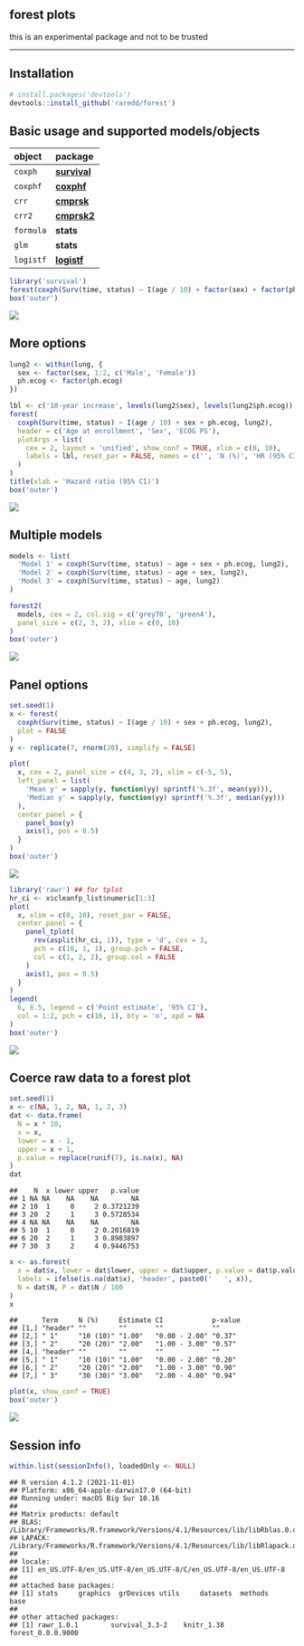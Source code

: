 ## forest plots

this is an experimental package and not to be trusted

------------------------------------------------------------------------

## Installation

``` r
# install.packages('devtools')
devtools::install_github('raredd/forest')
```

## Basic usage and supported models/objects

| object               | package                                                          |
|:---------------------|:-----------------------------------------------------------------|
| <code>coxph</code>   | **[survival](https://cran.r-project.org/web/packages/survival)** |
| <code>coxphf</code>  | **[coxphf](https://cran.r-project.org/web/packages/coxphf)**     |
| <code>crr</code>     | **[cmprsk](https://cran.r-project.org/web/packages/cmprsk)**     |
| <code>crr2</code>    | **[cmprsk2](https://github.com/raredd/cmprsk2)**                 |
| <code>formula</code> | **stats**                                                        |
| <code>glm</code>     | **stats**                                                        |
| <code>logistf</code> | **[logistf](https://cran.r-project.org/web/packages/logistf)**   |

``` r
library('survival')
forest(coxph(Surv(time, status) ~ I(age / 10) + factor(sex) + factor(ph.ecog), lung))
box('outer')
```

<img src="inst/etc/basic-1.png" style="display: block; margin: auto;" />

## More options

``` r
lung2 <- within(lung, {
  sex <- factor(sex, 1:2, c('Male', 'Female'))
  ph.ecog <- factor(ph.ecog)
})

lbl <- c('10-year increase', levels(lung2$sex), levels(lung2$ph.ecog))
forest(
  coxph(Surv(time, status) ~ I(age / 10) + sex + ph.ecog, lung2),
  header = c('Age at enrollment', 'Sex', 'ECOG PS'),
  plotArgs = list(
    cex = 2, layout = 'unified', show_conf = TRUE, xlim = c(0, 10),
    labels = lbl, reset_par = FALSE, names = c('', 'N (%)', 'HR (95% CI)', 'p-value')
  )
)
title(xlab = 'Hazard ratio (95% CI)')
box('outer')
```

<img src="inst/etc/options-1.png" style="display: block; margin: auto;" />

## Multiple models

``` r
models <- list(
  'Model 1' = coxph(Surv(time, status) ~ age + sex + ph.ecog, lung2),
  'Model 2' = coxph(Surv(time, status) ~ age + sex, lung2),
  'Model 3' = coxph(Surv(time, status) ~ age, lung2)
)

forest2(
  models, cex = 2, col.sig = c('grey70', 'green4'),
  panel_size = c(2, 3, 2), xlim = c(0, 10)
)
box('outer')
```

<img src="inst/etc/multiple-1.png" style="display: block; margin: auto;" />

## Panel options

``` r
set.seed(1)
x <- forest(
  coxph(Surv(time, status) ~ I(age / 10) + sex + ph.ecog, lung2),
  plot = FALSE
)
y <- replicate(7, rnorm(20), simplify = FALSE)

plot(
  x, cex = 2, panel_size = c(4, 3, 2), xlim = c(-5, 5),
  left_panel = list(
    'Mean y' = sapply(y, function(yy) sprintf('%.3f', mean(yy))),
    'Median y' = sapply(y, function(yy) sprintf('%.3f', median(yy)))
  ),
  center_panel = {
    panel_box(y)
    axis(1, pos = 0.5)
  }
)
box('outer')
```

<img src="inst/etc/panel-1.png" style="display: block; margin: auto;" />

``` r
library('rawr') ## for tplot
hr_ci <- x$cleanfp_list$numeric[1:3]
plot(
  x, xlim = c(0, 10), reset_par = FALSE,
  center_panel = {
    panel_tplot(
      rev(asplit(hr_ci, 1)), type = 'd', cex = 3,
      pch = c(16, 1, 1), group.pch = FALSE,
      col = c(1, 2, 2), group.col = FALSE
    )
    axis(1, pos = 0.5)
  }
)
legend(
  6, 8.5, legend = c('Point estimate', '95% CI'),
  col = 1:2, pch = c(16, 1), bty = 'n', xpd = NA
)
box('outer')
```

<img src="inst/etc/tplot-1.png" style="display: block; margin: auto;" />

## Coerce raw data to a forest plot

``` r
set.seed(1)
x <- c(NA, 1, 2, NA, 1, 2, 3)
dat <- data.frame(
  N = x * 10,
  x = x,
  lower = x - 1,
  upper = x + 1,
  p.value = replace(runif(7), is.na(x), NA)
)
dat
```

    ##    N  x lower upper   p.value
    ## 1 NA NA    NA    NA        NA
    ## 2 10  1     0     2 0.3721239
    ## 3 20  2     1     3 0.5728534
    ## 4 NA NA    NA    NA        NA
    ## 5 10  1     0     2 0.2016819
    ## 6 20  2     1     3 0.8983897
    ## 7 30  3     2     4 0.9446753

``` r
x <- as.forest(
  x = dat$x, lower = dat$lower, upper = dat$upper, p.value = dat$p.value,
  labels = ifelse(is.na(dat$x), 'header', paste0('   ', x)),
  N = dat$N, P = dat$N / 100
)
x
```

    ##      Term     N (%)     Estimate CI            p-value
    ## [1,] "header" ""        ""       ""            ""     
    ## [2,] " 1"     "10 (10)" "1.00"   "0.00 - 2.00" "0.37" 
    ## [3,] " 2"     "20 (20)" "2.00"   "1.00 - 3.00" "0.57" 
    ## [4,] "header" ""        ""       ""            ""     
    ## [5,] " 1"     "10 (10)" "1.00"   "0.00 - 2.00" "0.20" 
    ## [6,] " 2"     "20 (20)" "2.00"   "1.00 - 3.00" "0.90" 
    ## [7,] " 3"     "30 (30)" "3.00"   "2.00 - 4.00" "0.94"

``` r
plot(x, show_conf = TRUE)
box('outer')
```

<img src="inst/etc/as-1.png" style="display: block; margin: auto;" />

## Session info

``` r
within.list(sessionInfo(), loadedOnly <- NULL)
```

    ## R version 4.1.2 (2021-11-01)
    ## Platform: x86_64-apple-darwin17.0 (64-bit)
    ## Running under: macOS Big Sur 10.16
    ## 
    ## Matrix products: default
    ## BLAS:   /Library/Frameworks/R.framework/Versions/4.1/Resources/lib/libRblas.0.dylib
    ## LAPACK: /Library/Frameworks/R.framework/Versions/4.1/Resources/lib/libRlapack.dylib
    ## 
    ## locale:
    ## [1] en_US.UTF-8/en_US.UTF-8/en_US.UTF-8/C/en_US.UTF-8/en_US.UTF-8
    ## 
    ## attached base packages:
    ## [1] stats     graphics  grDevices utils     datasets  methods   base     
    ## 
    ## other attached packages:
    ## [1] rawr_1.0.1        survival_3.3-2    knitr_1.38        forest_0.0.0.9000
